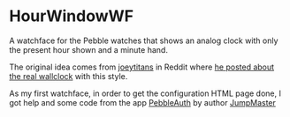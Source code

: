 # HourWindowWF
A watchface for the Pebble watches that shows an analog clock with only the present hour shown and a minute hand.

The original idea comes from [joeytitans](https://www.reddit.com/user/joeytitans) in Reddit where [he posted about the real wallclock](https://www.reddit.com/r/pebble/comments/350zoy/face_any_minimalist_faces_similar_to_this/) with this style.

As my first watchface, in order to get the configuration HTML page done, I got help and some code from the app [PebbleAuth](https://github.com/JumpMaster/PebbleAuth) by author [JumpMaster](https://github.com/JumpMaster)
